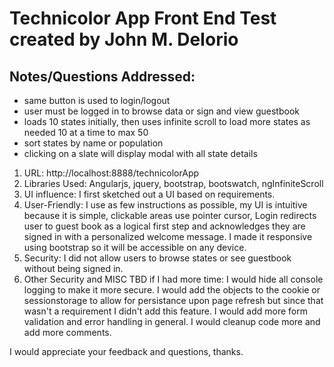 # Technicolor App Front End Test created by John M. DeIorio

## Notes/Questions Addressed:

- same button is used to login/logout
- user must be logged in to browse data or sign and view guestbook
- loads 10 states initially, then uses infinite scroll to load more states as needed 10 at a time to max 50
- sort states by name or population
- clicking on a slate will display modal with all state details

1. URL: http://localhost:8888/technicolorApp
2. Libraries Used: Angularjs, jquery, bootstrap, bootswatch, ngInfiniteScroll
3. UI influence: I first sketched out a UI based on requirements.
4. User-Friendly: I use as few instructions as possible, my UI is intuitive because it is simple, clickable areas use pointer cursor, Login redirects user to guest book as a logical first step and acknowledges they are signed in with a personalized welcome message. I made it responsive using bootstrap so it will be accessible on any device.
5. Security: I did not allow users to browse states or see guestbook without being signed in. 
6. Other Security and MISC TBD if I had more time: I would hide all console logging to make it more secure. I would add the objects to the cookie or sessionstorage to allow for persistance upon page refresh but since that wasn't a requirement I didn't add this feature. I would add more form validation and error handling in general. I would cleanup code more and add more comments.

I would appreciate your feedback and questions, thanks.